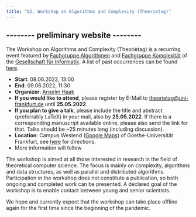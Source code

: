 ```yaml
---
title: "82. Workshop on Algorithms and Complexity (Theorietag)"
---
```

## -------- preliminary website --------
The Workshop on Algorithms and Complexity (Theorietag) is a recurring event featured by [Fachgruppe Algorithmen](https://fg-algo.gi.de/) and [Fachgruppe Komplexität](https://fg-kp.gi.de) of the [Gesellschaft für Informatik](https://gi.de/).
A list of past occurrences can be found [here](https://fg-kp.gi.de/aktivitaeten/theorietage/archiv).

- **Start**: 08.06.2022, 13:00
- **End**: 09.06.2022, 11:30
- **Organizer**: [Anselm Haak](/~haak.md/) 
- **If you would like to attend**, please register by E-Mail to [theorietag@uni-frankfurt.de](mailto:theorietag@uni-frankfurt.de) until **25.05.2022**.
- **If you plan to give a talk**, please include the title and abstract (preferrably LaTeX) in your mail, also by **25.05.2022**. If there is a corresponding manuscript available online, please also send the link for that. Talks should be ~25 minutes long (including discussion).
- **Location**: Campus Westend ([Google Maps](https://www.google.com/maps/place/Campus+Westend/@50.1288582,8.6686897,15z/data=!4m5!3m4!1s0x0:0xb5995637f7165537!8m2!3d50.1288561!4d8.6686755)) of Goethe-Universität Frankfurt, see [here](https://www.goethe-university-frankfurt.de/73011530/Goethe_University_Locations?locale=en) for directions.
- More information will follow


The workshop is aimed at all those interested in research in the field of theoretical computer science.
The focus is mainly on complexity, algorithms and data structures, as well as parallel and distributed algorithms.
Participation in the workshop does not constitute a publication, so both ongoing and completed work can be presented.
A declared goal of the workshop is to enable contact between young and senior scientists.

We hope and currently expect that the workshop can take place offline again for the first time since the beginning of the pandemic.

<!--
  Accommodation?
-->
